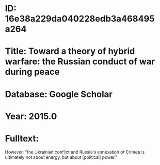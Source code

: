 # ID: 16e38a229da040228edb3a468495a264
# Title: Toward a theory of hybrid warfare: the Russian conduct of war during peace
# Database: Google Scholar
# Year: 2015.0
# Fulltext:
However, "the Ukrainian conflict and Russia's annexation of Crimea is ultimately not about energy, but about [political] power."